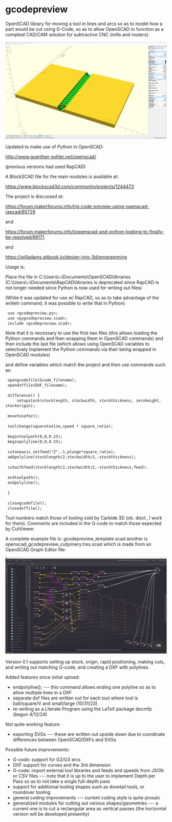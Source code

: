  # gcodepreview

 OpenSCAD library for moving a tool in lines and arcs so as to model how a part would be cut
 using G-Code, so as to allow OpenSCAD to function as a compleat CAD/CAM solution for
 subtractive CNC (mills and routers).

 ![OpenSCAD Cut Joinery Module](https://raw.githubusercontent.com/WillAdams/gcodepreview/main/openscad_cutjoinery.png?raw=true)

 Updated to make use of Python in OpenSCAD:

 http://www.guenther-sohler.net/openscad/

 (previous versions had used RapCAD)

 A BlockSCAD file for the main modules is available at:

 https://www.blockscad3d.com/community/projects/1244473

 The project is discussed at:

 https://forum.makerforums.info/t/g-code-preview-using-openscad-rapcad/85729

 and

 https://forum.makerforums.info/t/openscad-and-python-looking-to-finally-be-resolved/88171

 and

 https://willadams.gitbook.io/design-into-3d/programming

 Usage is:

 Place the file in C:\Users\\\~\Documents\OpenSCAD\libraries (C:\Users\\\~\Documents\RapCAD\libraries is
 deprecated since RapCAD is not longer needed since Python is now used for writing out files)

 (While it was updated for use w/ RapCAD, so as to take advantage of the writeln command,
 it was possible to write that in Python)

     use <gcodepreview.py>;
     use <pygcodepreview.scad>;
     include <gcodepreview.scad>;

 Note that it is necessary to use the first two files (this allows loading
 the Python commands and then wrapping them in OpenSCAD commands) and then
 include the last file (which allows using OpenSCAD variables to selectively
 implement the Python commands via their being wrapped in OpenSCAD modules)

 and define variables which match the project and then use commands such as:

     opengcodefile(Gcode_filename);
     opendxffile(DXF_filename);

     difference() {
         setupstock(stocklength, stockwidth, stockthickness, zeroheight, stockorigin);

     movetosafez();

     toolchange(squaretoolno,speed * square_ratio);

     begintoolpath(0,0,0.25);
     beginpolyline(0,0,0.25);

     cutoneaxis_setfeed("Z",-1,plunge*square_ratio);
     addpolyline(stocklength/2,stockwidth/2,-stockthickness);

     cutwithfeed(stocklength/2,stockwidth/2,-stockthickness,feed);

     endtoolpath();
     endpolyline();

     }

     closegcodefile();
     closedxffile();

 Tool numbers match those of tooling sold by Carbide 3D (ob. discl., I work for them).
 Comments are included in the G-code to match those expected by CutViewer.

 A complete example file is: gcodepreview_template.scad another is
 openscad_gcodepreview_cutjoinery.tres.scad which is made from an
 OpenSCAD Graph Editor file:

 ![OpenSCAD Graph Editor Cut Joinery File](https://raw.githubusercontent.com/WillAdams/gcodepreview/main/OSGE_cutjoinery.png?raw=true)

 Version 0.1 supports setting up stock, origin, rapid positioning, making cuts,
 and writing out matching G-code, and creating a DXF with polylines.

 Added features since initial upload:

  - endpolyline(); --- this command allows ending one polyline so as to allow multiple lines in a DXF
  - separate dxf files are written out for each tool where tool is ball/square/V and small/large (10/31/23)
  - re-writing as a Literate Program using the LaTeX package docmfp (begun 4/12/24)

 Not quite working feature:

  - exporting SVGs --- these are written out upside down due to coordinate differences between OpenSCAD/DXFs and SVGs

 Possible future improvements:

  - G-code: support for G2/G3 arcs
  - DXF support for curves and the 3rd dimension
  - G-code: import external tool libraries and feeds and speeds from JSON or CSV files --- note that it is up to the user to implement Depth per Pass so as to not take a single full-depth pass
  - support for additional tooling shapes such as dovetail tools, or roundover tooling
  - general coding improvements --- current coding style is quite prosaic
  - generalized modules for cutting out various shapes/geometries --- a current one is to cut a rectangular area as vertical passes (the horizontal version will be developed presently)
